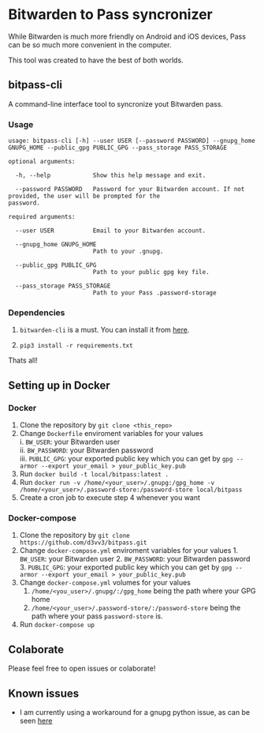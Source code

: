 # Bitwarden to Pass syncronizer

While Bitwarden is much more friendly on Android and iOS devices, Pass can be so much more convenient in the computer.

This tool was created to have the best of both worlds.

## bitpass-cli

A command-line interface tool to syncronize yout Bitwarden pass.

### Usage

```
usage: bitpass-cli [-h] --user USER [--password PASSWORD] --gnupg_home GNUPG_HOME --public_gpg PUBLIC_GPG --pass_storage PASS_STORAGE

optional arguments:

  -h, --help            Show this help message and exit.

  --password PASSWORD   Password for your Bitwarden account. If not 						    provided, the user will be prompted for the 						    password.

required arguments:

  --user USER           Email to your Bitwarden account.
  
  --gnupg_home GNUPG_HOME
                        Path to your .gnupg.

  --public_gpg PUBLIC_GPG
                        Path to your public gpg key file.

  --pass_storage PASS_STORAGE
                        Path to your Pass .password-storage
```



### Dependencies

1. `bitwarden-cli` is a must. You can install it from [here](https://github.com/bitwarden/cli).

2. `pip3 install -r requirements.txt`

Thats all!


## Setting up in Docker

### Docker

1. Clone the repository by `git clone <this_repo>`
2. Change `Dockerfile` enviroment variables for your values  
		i.   `BW_USER`: your Bitwarden user  
		ii.  `BW_PASSWORD`: your Bitwarden password  
		iii. `PUBLIC_GPG`: your exported public key which you can get by `gpg --armor --export your_email > your_public_key.pub`
3. Run `docker build -t local/bitpass:latest .`
4. Run `docker run -v /home/<your_user>/.gnupg:/gpg_home -v /home/<your_user>/.password-store:/password-store local/bitpass`
5. Create a cron job to execute step 4 whenever you want

### Docker-compose

1. Clone the repository by `git clone https://github.com/d3vv3/bitpass.git`
2. Change `docker-compose.yml` enviroment variables for your values
		1.  `BW_USER`: your Bitwarden user
	2. `BW_PASSWORD`: your Bitwarden password
	3. `PUBLIC_GPG`: your exported public key which you can get by `gpg --armor --export your_email > your_public_key.pub`
3. Change `docker-compose.yml` volumes for your values
    1. `/home/<you_user>/.gnupg/:/gpg_home` being the path where your GPG home
    2. `/home/<your_user>/.password-store/:/password-store` being the path where your pass `password-store` is.
4. Run `docker-compose up`


## Colaborate

Please feel free to open issues or colaborate!


## Known issues

* I am currently using a workaround for a gnupg python issue, as can be seen [here](https://github.com/isislovecruft/python-gnupg/issues/207)
